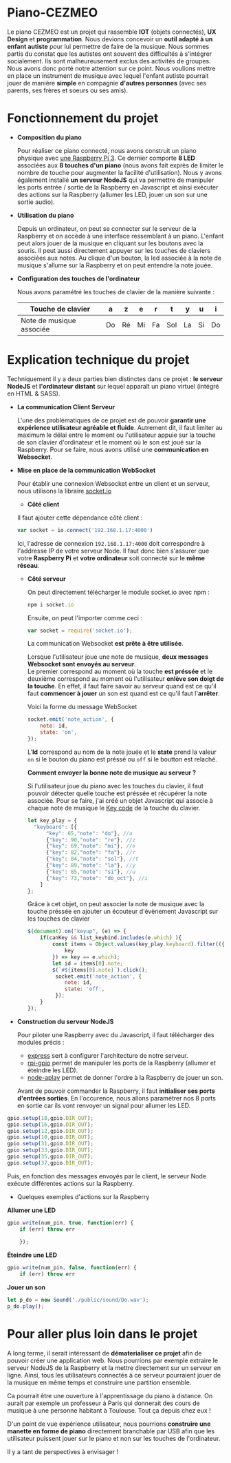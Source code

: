# Piano-CEZMEO
Le piano CEZMEO est un projet qui rassemble **IOT** (objets connectés), **UX Design** et **programmation**. Nous devions concevoir un **outil adapté à un enfant autiste** pour lui permettre de faire de la musique. Nous sommes partis du constat que les autistes ont souvent des difficultés à s'intégrer socialement. Ils sont malheureusement exclus des activités de groupes. Nous avons donc porté notre attention sur ce point. Nous voulions mettre en place un instrument de musique avec lequel l'enfant autiste pourrait jouer de manière **simple** en compagnie **d'autres personnes** (avec ses parents, ses frères et soeurs ou ses amis).

# Fonctionnement du projet
- **Composition du piano**

  Pour réaliser ce piano connecté, nous avons construit un piano physique avec [une Raspberry Pi 3](https://www.raspberrypi-france.fr/). Ce dernier comporte **8 LED** associées aux **8 touches d'un piano** (nous avons fait exprès de limiter le nombre de touche pour augmenter la facilité d'utilisation). Nous y avons également installé **un serveur NodeJS** qui va permettre de manipuler les ports entrée / sortie de la Raspberry en Javascript et ainsi exécuter des actions sur la Raspberry (allumer les LED, jouer un son sur une sortie audio).
  
- **Utilisation du piano**

  Depuis un ordinateur, on peut se connecter sur le serveur de la Raspberry et on accède à une interface ressemblant à un piano. L'enfant peut alors jouer de la musique en cliquant sur les boutons avec la souris. Il peut aussi directement appuyer sur les touches de claviers associées aux notes. 
Au clique d'un bouton, la led associée à la note de musique s'allume sur la Raspberry et on peut entendre la note jouée. 

- **Configuration des touches de l'ordinateur**

  Nous avons paramétré les touches de clavier de la manière suivante : 
  
  | Touche de clavier        | a  | z  | e  | r  | t   | y  | u  | i  |
  |--------------------------|----|----|----|----|-----|----|----|----|
  | Note de musique associée | Do | Ré | Mi | Fa | Sol | La | Si | Do |


# Explication technique du projet
Techniquement il y a deux parties bien distinctes dans ce projet : **le serveur NodeJS** et **l'ordinateur distant** sur lequel apparaît un piano virtuel (intégré en HTML & SASS).

- **La communication Client Serveur**

  L'une des problématiques de ce projet est de pouvoir **garantir une expérience utilisateur agréable et fluide**. Autrement dit, il faut limiter au maximum le délai entre le moment ou l'utilisateur appuie sur la touche de son clavier d'ordinateur et le moment où le son est joué sur la Raspberry. Pour se faire, nous avons utilisé une **communication en Websocket**.
  
- **Mise en place de la communication WebSocket** 

  Pour établir une connexion Websocket entre un client et un serveur, nous utilisons la libraire [socket.io](https://socket.io/) 
  
    - **Côté client**
  
    Il faut ajouter cette dépendance côté client :
    ```js
    var socket = io.connect('192.168.1.17:4000')
    ```
    Ici, l'adresse de connexion ```192.168.1.17:4000``` doit correspondre à l'addresse IP de votre serveur Node. Il faut donc bien s'assurer que votre **Raspberry Pi** et **votre ordinateur** soit connecté sur le **même réseau**.
    
  - **Côté serveur**
  
    On peut directement télécharger le module socket.io avec npm : 
    ```js
    npm i socket.io
    ```
    Ensuite, on peut l'importer comme ceci : 
    ```js
    var socket = require('socket.io');
    ```
    La communication Websocket **est prête à être utilisée**.
    
    Lorsque l'utilisateur joue une note de musique, **deux messages Websocket sont envoyés au serveur**.</br>
    Le premier correspond au moment où la touche **est préssée** et le deuxième correspond au moment où l'utilisateur **enlève son doigt de la touche**. En effet, il faut faire savoir au serveur quand est ce qu'il faut **commencer à jouer** un son est quand est ce qu'il faut l'**arrêter**.
    
    Voici la forme du message WebSocket
    ```js
    socket.emit('note_action', {
        note: id,
        state: 'on',
    });
    ```
    L'**Id** correspond au nom de la note jouée et le **state** prend la valeur ```on``` si le bouton du piano est préssé ou ```off``` si le boutton est relaché.
    
    **Comment envoyer la bonne note de musique au serveur ?**
    
    Si l'utilisateur joue du piano avec les touches du clavier, il faut pouvoir détecter quelle touche est préssée et récupérer la note associée. Pour se faire, j'ai créé un objet Javascript qui associe à chaque note de musique le [Key code](https://www.cambiaresearch.com/articles/15/javascript-char-codes-key-codes) de la touche du clavier.
    ```js
    let key_play = {
      "keyboard": [{
          "key": 65,"note": "do"}, //a
          {"key": 90,"note": "re"}, //z
          {"key": 69,"note": "mi"}, //e
          {"key": 82,"note": "fa"}, //r
          {"key": 84,"note": "sol"}, //t
          {"key": 89,"note": "la"}, //y
          {"key": 85,"note": "si"}, //u
          {"key": 73,"note": "do_oct"}, //i
        ]
    };
    ```
    
    Grâce à cet objet, on peut associer la note de musique avec la touche préssée en ajouter un écouteur d'évènement Javascript sur les touches de clavier
    ```js
	$(document).on("keyup", (e) => {
		if(canKey && list_keybind.includes(e.which) ){
			const items = Object.values(key_play.keyboard).filter(({
				key
			}) => key == e.which);
			let id = items[0].note;
			$(`#${items[0].note}`).click();
			 socket.emit('note_action', {
				note: id,
				state: 'off',
			 });
		}
	});
    ```
    
- **Construction du serveur NodeJS**

  Pour piloter une Raspberry avec du Javascript, il faut télécharger des modules précis :
  - [express](http://expressjs.com/) sert à configurer l'architecture de notre serveur.
  - [rpi-gpio](https://www.npmjs.com/package/rpi-gpio) permet de manipuler les ports de la Raspberry (allumer et éteindre les LED).
  - [node-aplay](https://www.npmjs.com/package/node-aplay) permet de donner l'ordre à la Raspberry de jouer un son.
 
  Avant de pouvoir commander la Raspberry, il faut **initialiser ses ports d'entrées sorties**. En l'occurence, nous allons paramétrer nos 8 ports en sortie car ils vont renvoyer un signal pour allumer les LED.
 ```js
 gpio.setup(18,gpio.DIR_OUT);
 gpio.setup(16,gpio.DIR_OUT);
 gpio.setup(12,gpio.DIR_OUT);
 gpio.setup(10,gpio.DIR_OUT);
 gpio.setup(31,gpio.DIR_OUT);
 gpio.setup(33,gpio.DIR_OUT);
 gpio.setup(35,gpio.DIR_OUT);
 gpio.setup(37,gpio.DIR_OUT);
 ```
 Puis, en fonction des messages envoyés par le client, le serveur Node exécute différentes actions sur la Raspberry.
 
 - Quelques exemples d'actions sur la Raspberry
 
 **Allumer une LED**
   ```js
   gpio.write(num_pin, true, function(err) {
       if (err) throw err
       
       });
   ```
 
  **Éteindre une LED**
   ```js
   gpio.write(num_pin, false, function(err) {
       if (err) throw err
   ``` 
       
  **Jouer un son**
   ```js
   let p_do = new Sound('./public/sound/Do.wav');
   p_do.play();
   ```
 
 # Pour aller plus loin dans le projet
A long terme, il serait intéressant de **dématerialiser ce projet** afin de pouvoir créer une application web. Nous pourrions par exemple extraire le serveur NodeJS de la Raspberry et la mettre directement sur un serveur en ligne. Ainsi, tous les utilisateurs connectés à ce serveur pourraient jouer de la musique en même temps et construire une partition ensemble.

Ca pourrait être une ouverture à l'apprentissage du piano à distance. On aurait par exemple un professeur à Paris qui donnerait des cours de musique à une personne habitant à Toulouse. Tout ça depuis chez eux !

D'un point de vue expérience utilisateur, nous pourrions **construire une manette en forme de piano** directement branchable par USB afin que les utilisateur puissent jouer sur le piano et non sur les touches de l'ordinateur.

Il y a tant de perspectives à envisager !
  
